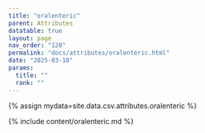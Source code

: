 ```yaml
---
title: "oralenteric"
parent: Attributes
datatable: true
layout: page
nav_order: "120"
permalink: "docs/attributes/oralenteric.html"
date: "2025-03-18"
params:
  title: ""
  rank: ""
---
```

{% assign mydata=site.data.csv.attributes.oralenteric %} 

{% include content/oralenteric.md %}
